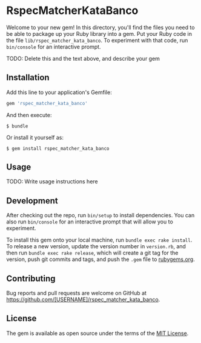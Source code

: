 # RspecMatcherKataBanco

Welcome to your new gem! In this directory, you'll find the files you need to be able to package up your Ruby library into a gem. Put your Ruby code in the file `lib/rspec_matcher_kata_banco`. To experiment with that code, run `bin/console` for an interactive prompt.

TODO: Delete this and the text above, and describe your gem

## Installation

Add this line to your application's Gemfile:

```ruby
gem 'rspec_matcher_kata_banco'
```

And then execute:

    $ bundle

Or install it yourself as:

    $ gem install rspec_matcher_kata_banco

## Usage

TODO: Write usage instructions here

## Development

After checking out the repo, run `bin/setup` to install dependencies. You can also run `bin/console` for an interactive prompt that will allow you to experiment.

To install this gem onto your local machine, run `bundle exec rake install`. To release a new version, update the version number in `version.rb`, and then run `bundle exec rake release`, which will create a git tag for the version, push git commits and tags, and push the `.gem` file to [rubygems.org](https://rubygems.org).

## Contributing

Bug reports and pull requests are welcome on GitHub at https://github.com/[USERNAME]/rspec_matcher_kata_banco.


## License

The gem is available as open source under the terms of the [MIT License](http://opensource.org/licenses/MIT).

